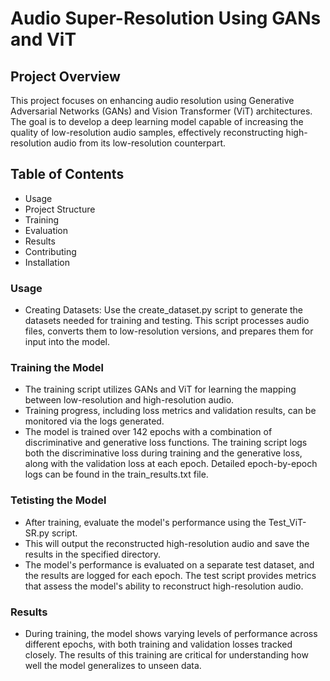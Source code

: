 # Audio Super-Resolution Using GANs and ViT
## Project Overview
This project focuses on enhancing audio resolution using Generative Adversarial Networks (GANs) and Vision Transformer (ViT) architectures. The goal is to develop a deep learning model capable of increasing the quality of low-resolution audio samples, effectively reconstructing high-resolution audio from its low-resolution counterpart.
## Table of Contents
* Usage
* Project Structure
* Training
* Evaluation
* Results
* Contributing
* Installation

### Usage
* Creating Datasets:
  Use the create_dataset.py script to generate the datasets needed for training and testing. This script processes audio files, converts them to low-resolution versions, and prepares them for input into the model.

### Training the Model
* The training script utilizes GANs and ViT for learning the mapping between low-resolution and high-resolution audio.
* Training progress, including loss metrics and validation results, can be monitored via the logs generated.
* The model is trained over 142 epochs with a combination of discriminative and generative loss functions. The training script logs both the discriminative loss during training and the generative loss, along with the validation loss at each epoch. Detailed epoch-by-epoch logs can be found in the train_results.txt file.

### Tetisting the Model
* After training, evaluate the model's performance using the Test_ViT-SR.py script.
* This will output the reconstructed high-resolution audio and save the results in the specified directory.
* The model's performance is evaluated on a separate test dataset, and the results are logged for each epoch. The test script provides metrics that assess the model's ability to reconstruct high-resolution audio.

### Results
* During training, the model shows varying levels of performance across different epochs, with both training and validation losses tracked closely. The results of this training are critical for understanding how well the model generalizes to unseen data.

  
